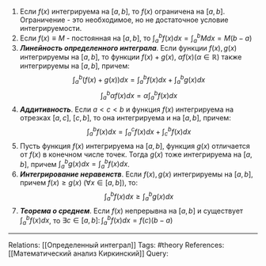 1. Если $f(x)$ интегрируема на $[a,b]$, то $f(x)$ ограничена на $[a,b]$. Ограничение - это необходимое, но не достаточное условие интегрируемости. 
2. Если $f(x) \equiv M$ - постоянная на $[a,b]$, то $\int_a^b f(x)dx = \int_a^b M dx = M(b-a)$
3. ***Линейность определенного интеграла***. Если функции $f(x), g(x)$ интегрируемы на $[a,b]$, то функции $f(x)+g(x), \ \alpha f(x) (\alpha \in \mathbb{R})$ также интегрируемы на $[a,b]$, причем:
$$\int_a^b (f(x)+g(x)) dx = \int_a^b f(x)dx + \int_a^b g(x)dx$$
$$\int_a^b \alpha f(x)dx=\alpha \int_a^b f(x)dx$$
4. ***Аддитивность***. Если $a<c<b$ и функция $f(x)$ интегрируема на отрезках $[a,c]$, $[c,b]$, то она интегрируема и на $[a,b]$, причем:
$$\int_a^b f(x)dx=\int_a^c f(x)dx + \int_c^b f(x)dx$$
5. Пусть функция $f(x)$ интегрируема на $[a,b]$, функция $g(x)$ отличается от $f(x)$ в конечном числе точек. Тогда $g(x)$ тоже интегрируема на $[a,b]$, причем $\int_a^b g(x)dx = \int_a^b f(x)dx$. 
6. ***Интегрирование неравенств***. Если $f(x), g(x)$ интегрируемы на $[a,b]$, причем $f(x) \ge g(x) \ (\forall x \in [a,b])$, то:
$$\int_a^b f(x) dx \ge \int_a^b g(x) dx$$
7. ***Теорема о среднем***. Если $f(x)$ непрерывна на $[a,b]$ и существует $\int_a^b f(x) dx$, то $\exists c \in [a,b] \colon \int_a^b f(x) dx=f(c)(b-a)$

___
Relations: [[Определенный интеграл]] 
Tags: #theory 
References: [[Математический анализ Киркинский]] 
Query: 